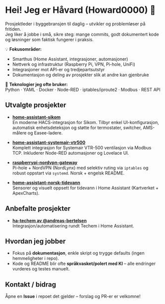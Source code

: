 # Hei! Jeg er Håvard (Howard0000) 👋  

Prosjektleder i byggebransjen til daglig – utvikler og problemløser på fritiden.  
Jeg liker å jobbe i små, sikre steg: mange commits, godt dokumentert kode og løsninger som faktisk fungerer i praksis.  

💡 **Fokusområder:**  
- Smarthus (Home Assistant, integrasjoner, automasjoner)  
- Nettverk og infrastruktur (Raspberry Pi, VPN, Pi-hole, UniFi)  
- Integrasjoner mot API-er og tredjepartsutstyr  
- Dokumentasjon og deling av prosjekter slik at andre kan gjenbruke  

🔧 **Teknologier jeg ofte bruker:**  
Python · YAML · Docker · Node-RED · iptables/iproute2 · Modbus · REST API  


## Utvalgte prosjekter

-   **[home-assistant-sikom](https://github.com/Howard0000/home-assistant-sikom)**  
    En moderne HACS-integrasjon for Sikom. Tilbyr enkel UI-konfigurasjon, automatisk enhetsdeteksjon og støtte for termostater, switcher, AMS-målere og Easee-ladere.

-   **[home-assistant-systemair-vtr500](https://github.com/Howard0000/home-assistant-systemair-vtr500)**  
    Komplett integrasjon for Systemair VTR-500 ventilasjon via Modbus TCP. Inkluderer Node-RED automasjoner og Lovelace UI.

-   **[raspberrypi-nordvpn-gateway](https://github.com/Howard0000/raspberrypi-nordvpn-gateway)**  
    Pi-hole + NordVPN (NordLynx) med selektiv ruting via `iptables` og robust oppstart via `systemd`. Norsk + engelsk README.

-   **[home-assistant-norsk-tidevann](https://github.com/Howard0000/home-assistant-norsk-tidevann)**  
    Sensorer og visuelt oppsett for tidevann i Home Assistant (Kartverket + ApexCharts).

## Anbefalte prosjekter

-   **[ha-techem av @andreas-bertelsen](https://github.com/andreas-bertelsen/ha-techem)**  
    Integrasjon/automatisering rundt Techem i Home Assistant.

## Hvordan jeg jobber

-   Fokus på **dokumentasjon**, enkle skript og trygge defaults (ingen hemmeligheter i repo).
-   Kode og README blir ofte **språkvasket/polert med KI** – alle endringer vurderes og testes manuelt.

## Kontakt / bidrag

Åpne en **Issue** i repoet det gjelder – forslag og PR-er er velkomne!





